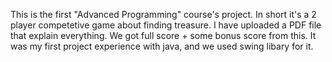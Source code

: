 This is the first "Advanced Programming" course's project.
In short it's a 2 player competetive game about finding treasure.
I have uploaded a PDF file that explain everything.
We got full score + some bonus score from this.
It was my first project experience with java,
and we used swing libary for it.
